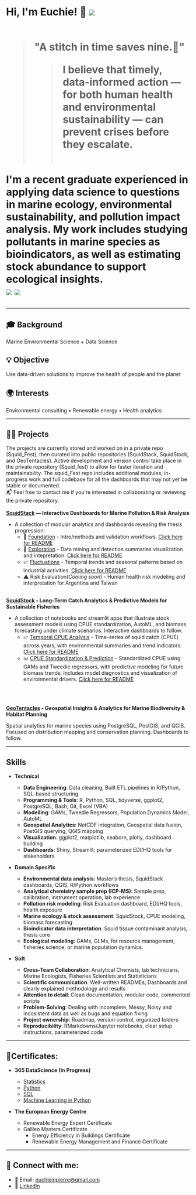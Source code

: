 <h1>Hi, I'm Euchie! 👋 <a href="https://www.linkedin.com/in/euchiejnpierre/"><img src="https://img.shields.io/badge/-LinkedIn-0072b1?&style=for-the-badge&logo=linkedin&logoColor=white" /></a><br><br>

> "A stitch in time saves nine.🌱"
> > I believe that timely, data-informed action — for both human health and environmental sustainability — can prevent crises before they escalate.<br><br>



I'm a recent graduate experienced in applying **data science** to questions in **marine ecology**, **environmental sustainability**, and **pollution impact analysis**. My work includes studying pollutants in marine species as bioindicators, as well as estimating stock abundance to support ecological insights.  
<img src="https://img.shields.io/badge/-Data%20Scientist-276DC3?&style=for-the-badge&logo=r&logoColor=white" />
<img src="https://img.shields.io/badge/-Marine%20Ecology-0099cc?&style=for-the-badge&logo=fish&logoColor=white" />



---

## 🎓 Background  
Marine Environmental Science + Data Science  

## 💡 Objective  
Use data-driven solutions to improve the health of people and the planet  

## 🌍 Interests  
Environmental consulting • Renewable energy • Health analytics



---

## 👩‍💻 Projects

The projects are currently stored and worked on in a private repo (Squid_Fest), then curated into public repositories (SquidStack, SquidStock, and GeoTentacles). Active development and version control take place in the private repository (Squid_fest) to allow for faster iteration and maintainability. The squid_Fest repo includes additional modules, in-progress work and full codebase for all the dashboards that may not yet be stable or documented. <br> 📬 Feel free to contact me if you're interested in collaborating or reviewing the private repository.<br><br>
**<a href="https://github.com/Euchie23/SquidStack/" target="_blank">SquidStack</a> — Interactive Dashboards for Marine Pollution & Risk Analysis** <br>
- A collection of modular analytics and dashboards revealing the thesis progression:
  - 🧱 [Foundation](https://euchie23.shinyapps.io/foundation/) - Intro/methods and validation workflows. [Click here for README](https://github.com/Euchie23/SquidStack/tree/main/Foundation)
  - 🧪 [Exploration](https://euchie23.shinyapps.io/exploration/) - Data mining and detection summaries visualization and intepretation. [Click here for README](https://github.com/Euchie23/SquidStack/tree/main/Exploration)
  - 📈 [Fluctuations](https://euchie23.shinyapps.io/fluctuation/) - Temporal trends and seasonal patterns based on industrial activities. [Click here for README](https://github.com/Euchie23/SquidStack/tree/main/Fluctuations)
  - ⚠️ Risk Evaluation(*Coming soon*) - Human health risk modeling and interpretation for Argentina and Taiwan<br><br>
  
**<a href="https://github.com/Euchie23/SquidStock/" target="_blank">SquidStock</a> - Long‑Term Catch Analytics & Predictive Models for Sustainable Fisheries** <br>
- A collection of notebooks and streamlit apps that illustrate stock assessment models using CPUE standardization, AutoML, and biomass forecasting under climate scenarios. Interactive dashboards to follow. 
  - 📈 [Temporal CPUE Analysis](https://github.com/Euchie23/SquidStock/blob/main/notebooks/Temporal_CPUE_Analysis/Temporal_CPUE_Analysis.ipynb) - Time-series of squid catch (CPUE) across years, with environmental summaries and trend indicators. [Click here for README](https://github.com/Euchie23/SquidStock/tree/main/notebooks/Temporal_CPUE_Analysis)
  - 📊 [CPUE Standardization & Prediction](https://github.com/Euchie23/SquidStock/blob/main/notebooks/CPUE_Standardization_Prediction/CPUE_Standardization_&_Prediction.ipynb) - Standardized CPUE using GAMs and Tweedie regressors, with predictive modeling for future biomass trends. Includes model diagnostics and visualization of environmental drivers. [Click here for README](https://github.com/Euchie23/SquidStock/tree/main/notebooks/CPUE_Standardization_&_Prediction)

  
<br><br>

**<a href="https://github.com/Euchie23/GeoTentacles/" target="_blank">GeoTentacles</a> - Geospatial Insights & Analytics for Marine Biodiversity & Habitat Planning** <br>

  Spatial analytics for marine species using PostgreSQL, PostGIS, and QGIS. Focused on distribution mapping and conservation planning. Dashboards to follow.

---

## Skills

- **Technical**
  - **Data Engineering**: Data cleaning, Built ETL pipelines in R/Python, SQL-based structuring
  - **Programming & Tools**: R, Python, SQL, tidyverse, ggplot2, PostgreSQL, Bash, Git, Excel (VBA)
  - **Modelling**: GAMs, Tweedie Regressors, Population Dynamics Model, AutoML
  - **Geospatial Analytics**: NetCDF integration, Geospatial data fusion, PostGIS querying, QGIS mapping
  - **Visualization**: ggplot2, matplotlib, seaborn, plotly, dashboard building
  - **Dashboards**: Shiny, Streamlit; parameterized EDI/HQ tools for stakeholders

- **Domain Specific** 
  - **Environmental data analysis**: Master’s thesis, SquidStack dashboards, QGIS, R/Python workflows
  - **Analytical chemistry sample prep (ICP-MS)**: Sample prep, calibration, instrument operation, lab experience
  - **Pollution risk modeling**: Risk Evaluation dashboard, EDI/HQ tools, health exposure
  - **Marine ecology & stock assessment**: SquidStock, CPUE modeling, biomass forecasting
  - **Bioindicator data interpretation**: Squid tissue contaminant analysis, thesis core
  - **Ecological modeling**: GAMs, GLMs, for resource management, fisheries science, or marine population dynamics.

- **Soft**  
  - **Cross-Team Collaboration**: Analytical Chemists, lab technicians, Marine Ecologists, Fisheries Scientists and Statisticians
  - **Scientific communication**: Well-written READMEs, Dashboards and clearly explained methodology and results
  - **Attention to detail**: Clean documentation, modular code, commented scripts
  - **Problem-Solving**: Dealing with incomplete, Messy, Noisy and incosistent data as well as bugs and equation fixing 
  - **Project ownership**: Roadmap, version control, organized folders
  - **Reproducibility**: RMarkdowns/Jupyter notebooks, clear setup instructions, parameterized code
---

## 🧾Certificates:

- <b>365 DataScience (In Progress) </b>
  - [Statistics](https://learn.365datascience.com/certificates/CC-AAD35FAB67/)
  - [Python](https://learn.365datascience.com/certificates/CC-35DE6E8ECC/)
  - [SQL](https://learn.365datascience.com/certificates/CC-8A7C7EED63/)
  - [Machine Learning in Python](https://learn.365datascience.com/certificates/CC-BA4E35B27D/)
    
- <b> The European Energy Centre </b>
  - Renewable Energy Expert Certificate
  - Galileo Masters Certificate
    - Energy Efficiency in Buildings Certificate
    - Renewable Energy Management and Finance Certificate

---

## 🤳 Connect with me:
- 📧 Email: euchiejnpierre@gmail.com <br>
- 🔗 <a href="https://www.linkedin.com/in/euchiejnpierre/" target="_blank">LinkedIn</a>
